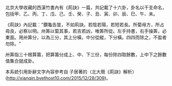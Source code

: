 北京大學收藏的西漢竹書內有《荊訣》一篇，共記載了十六卦，卦名以干支命名，包括甲、乙、丙、丁、戊、己、壬、癸、子、丑、寅、卯、辰、巳、午、未。

《荊訣》內記載︰"鑽龜告筮，不如荊訣。若陰若陽，若短若長。所蔔毋方，所占毋良，必察以明。卅筭以蔔其事，若吉若凶，唯筭所從。左手持書，右手操筭，必東面。用卅筭分，以為三分，其上分橫，中分從縱，下分橫。四四而除之，不盈者勿除。"

卅筭指三十根算籌，把算籌分成上、中、下三份，每份除四取餘數，上中下之餘數值集合就成卦。

本系統引用卦辭文字內容參考自 子居著的〈北大簡《荊訣》解析〉(http://xianqin.byethost10.com/2015/12/28/309)。

